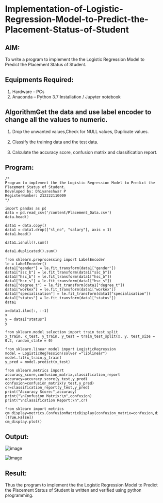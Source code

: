 # Implementation-of-Logistic-Regression-Model-to-Predict-the-Placement-Status-of-Student

## AIM:
To write a program to implement the the Logistic Regression Model to Predict the Placement Status of Student.

## Equipments Required:
1. Hardware – PCs
2. Anaconda – Python 3.7 Installation / Jupyter notebook

## AlgorithmGet the data and use label encoder to change all the values to numeric.
1. Drop the unwanted values,Check for NULL values, Duplicate values.     
2. Classify the training data and the test data.                
3. Calculate the accuracy score, confusion matrix and classification report.
## Program:
```
/*
Program to implement the the Logistic Regression Model to Predict the Placement Status of Student.
Developed by: Dhiyaneshwar P
RegisterNumber: 212222110009
*/
```
```
import pandas as pd
data = pd.read_csv('/content/Placement_Data.csv')
data.head()

data1 = data.copy()
data1 = data1.drop(["sl_no", "salary"], axis = 1)
data1.head()

data1.isnull().sum()

data1.duplicated().sum()

from sklearn.preprocessing import LabelEncoder
le = LabelEncoder()
data1["gender"] = le.fit_transform(data1["gender"])
data1["ssc_b"] = le.fit_transform(data1["ssc_b"])
data1["hsc_b"] = le.fit_transform(data1["hsc_b"])
data1["hsc_s"] = le.fit_transform(data1["hsc_s"])
data1["degree_t"] = le.fit_transform(data1["degree_t"])
data1["workex"] = le.fit_transform(data1["workex"])
data1["specialisation"] = le.fit_transform(data1["specialisation"])
data1["status"] = le.fit_transform(data1["status"])
data1

x=data1.iloc[:, :-1]
x
y = data1["status"]
y

from sklearn.model_selection import train_test_split
x_train, x_test, y_train, y_test = train_test_split(x, y, test_size = 0.2, random_state = 0)

from sklearn.linear_model import LogisticRegression
model = LogisticRegression(solver ="liblinear")
model.fit(x_train,y_train)
y_pred = model.predict(x_test)

from sklearn.metrics import accuracy_score,confusion_matrix,classification_report
accuracy=accuracy_score(y_test,y_pred)
confusion=confusion_matrix(y_test,y_pred)
cr=classification_report(y_test,y_pred)
print("Accuracy Score:",accuracy)
print("\nConfusion Matrix:\n",confusion)
print("\nClassification Report:\n",cr)

from sklearn import metrics
cm_display=metrics.ConfusionMatrixDisplay(confusion_matrix=confusion,display_labels=[True,False])
cm_display.plot()
```
## Output:
![image](https://github.com/Dhiyanesh24/Implementation-of-Logistic-Regression-Model-to-Predict-the-Placement-Status-of-Student/assets/118362288/3336a4e2-b14b-41a7-aac3-0b2bd47ba14c)

![image](https://github.com/Dhiyanesh24/Implementation-of-Logistic-Regression-Model-to-Predict-the-Placement-Status-of-Student/assets/118362288/8d99e3ad-eea6-4d2c-b4f7-d39d00abe433)

## Result:
Thus the program to implement the the Logistic Regression Model to Predict the Placement Status of Student is written and verified using python programming.
